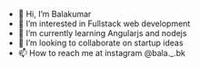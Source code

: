 - 👋 Hi, I’m Balakumar
- 👀 I’m interested in Fullstack web development
- 🌱 I’m currently learning Angularjs and nodejs
- 💞️ I’m looking to collaborate on startup ideas
- 📫 How to reach me at instagram @bala._.bk

<!---
balarival/balarival is a ✨ special ✨ repository because its `README.md` (this file) appears on your GitHub profile.
You can click the Preview link to take a look at your changes.
--->
